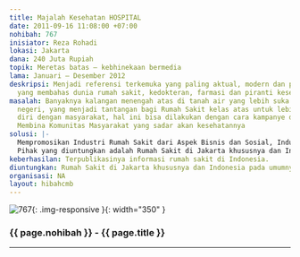 ```yaml
---
title: Majalah Kesehatan HOSPITAL
date: 2011-09-16 11:08:00 +07:00
nohibah: 767
inisiator: Reza Rohadi
lokasi: Jakarta
dana: 240 Juta Rupiah
topik: Meretas batas – kebhinekaan bermedia
lama: Januari – Desember 2012
deskripsi: Menjadi referensi terkemuka yang paling aktual, modern dan populer di Indonesia,
  yang membahas dunia rumah sakit, kedokteran, farmasi dan piranti kesehatan.
masalah: Banyaknya kalangan menengah atas di tanah air yang lebih suka berobat keluar
  negeri, yang menjadi tantangan bagi Rumah Sakit kelas atas untuk lebih mendekatkan
  diri dengan masyarakat, hal ini bisa dilakukan dengan cara kampanye di Media dan
  Membina Komunitas Masyarakat yang sadar akan kesehatannya
solusi: |-
  Mempromosikan Industri Rumah Sakit dari Aspek Bisnis dan Sosial, Industri Pendukungnya seperti Alat kesehatan dan Pharmacy serta seluruh aktivitas Organisasi yang menjadi pendukung Industri kesehatan secara umum.
  Pihak yang diuntungkan adalah Rumah Sakit di Jakarta khususnya dan Indonesia pada umumnya.
keberhasilan: Terpublikasinya informasi rumah sakit di Indonesia.
diuntungkan: Rumah Sakit di Jakarta khususnya dan Indonesia pada umumnya.
organisasi: NA
layout: hibahcmb
---
```


![767](/static/img/hibahcmb/767.png){: .img-responsive }{: width="350" }

### {{ page.nohibah }} - {{ page.title }}

---
